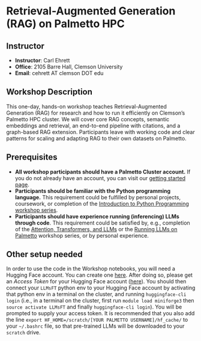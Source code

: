 # Retrieval-Augmented Generation (RAG) on Palmetto HPC

## Instructor
- **Instructor**: Carl Ehrett
- **Office**: 2105 Barre Hall, Clemson University
- **Email**: cehrett AT clemson DOT edu

## Workshop Description
This one-day, hands-on workshop teaches Retrieval-Augmented Generation (RAG) for research and how to run it efficiently on Clemson’s Palmetto HPC cluster. We will cover core RAG concepts, semantic embeddings and retrieval, an end-to-end pipeline with citations, and a graph-based RAG extension. Participants leave with working code and clear patterns for scaling and adapting RAG to their own datasets on Palmetto.

## Prerequisites
* **All workshop participants should have a Palmetto Cluster account.** If you do not already have an account, you can visit our [getting started page](https://docs.rcd.clemson.edu/palmetto/starting).
* **Participants should be familiar with the Python programming language.** This requirement could be fulfilled by personal projects, coursework, or completion of the [Introduction to Python Programming workshop series](https://clemsonciti.github.io/rcde_workshops/python_programming/00-index.html).
* **Participants should have experience running (inferencing) LLMs through code**. This requirement could be satisfied by, e.g., completion of the [Attention, Transformers, and LLMs](https://clemsonciti.github.io/rcde_workshops/pytorch_llm/00-index.html) or the [Running LLMs on Palmetto](https://github.com/clemsonciti/rcde_workshops/tree/master/llms_inference) workshop series, or by personal experience.

## Other setup needed
In order to use the code in the Workshop notebooks, you will need a Hugging Face account. You can create one [here](https://huggingface.co/join). After doing so, please get an *Access Token* for your Hugging Face account ([here](https://huggingface.co/settings/tokens)). You should then connect your `LLMsFT` python env to your Hugging Face account by activating that python env in a terminal on the cluster, and running `huggingface-cli login` (i.e., in a terminal on the cluster, first run `module load miniforge3` then `source activate LLMsFT` and finally `huggingface-cli login`). You will be prompted to supply your access token. It is recommended that you also add the line `export HF_HOME=/scratch/[YOUR PALMETTO USERNAME]/hf_cache/` to your `~/.bashrc` file, so that pre-trained LLMs will be downloaded to your `scratch` drive.
